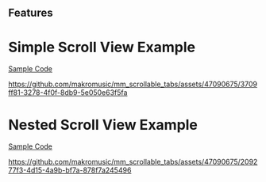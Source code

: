
## Features

# Simple Scroll View Example

[Sample Code](simple_scroll_example/lib/main.dart)

https://github.com/makromusic/mm_scrollable_tabs/assets/47090675/3709ff81-3278-4f0f-8db9-5e050e63f5fa


# Nested Scroll View Example

[Sample Code](nested_scroll_example/lib/main.dart)

https://github.com/makromusic/mm_scrollable_tabs/assets/47090675/209277f3-4d15-4a9b-bf7a-878f7a245496





